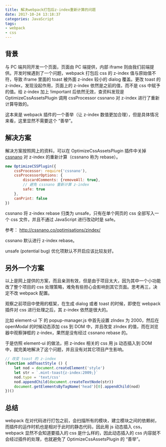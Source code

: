 ```yaml
---
title: 解决webpack打包后z-index重新计算的问题
date: 2017-10-24 13:18:37
categories: JavaScript
tags:
- webpack
- css
---
```


## 背景

与 PC 端共同开发一个页面，页面由 PC 端提供，内部 iframe 则由我们前端提供。开发时候遇到了一个问题，webpack 打包后 css 的 z-index 值与原始值不符，导致 iframe 里面的 toast 被外面 z-index 较小的 dialog 覆盖。更改 toast 的 z-index，发现没起作用，页面上的 z-index 依然是之前的值，而不是 css 中赋予的值。给 z-index 加上 !important 后依然无效，查资料发现是 OptimizeCssAssetsPlugin 调用 cssProcessor cssnano 对 z-index 进行了重新计算导致的。

这本来是 webpack 插件的一个善举（让 z-index 数值更加合理），但是具体情况来看，这里显然不需要这个 “善举”。

<!--more-->

## 解决方案

解决方案按照网上的资料，可以在 OptimizeCssAssetsPlugin 插件中关掉 [cssnano](http://cssnano.co/) 对 z-index 的重新计算（cssnano 称为 rebase）。

```javascript
new OptimizeCSSPlugin({
    cssProcessor: require('cssnano'),
    cssProcessorOptions: {
        discardComments: {removeAll: true},
        // 避免 cssnano 重新计算 z-index
        safe: true
    },
    canPrint: false
})
```

cssnano 将 z-index rebase 归类为 unsafe，只有在单个网页的 css 全部写入一个 css 文件，并且不通过 JavaScript 进行改动时是 safe。

参考： http://cssnano.co/optimisations/zindex/

cssnano 默认进行 z-index rebase。

unsafe (potential bug) 优化项默认不开启应该比较友好。

## 另外一个方案

以上是网上提供的方案，而且亲测有效，但是由于项目太大，因为其中一个小功能改了整个项目的 css 处理策略，难免有些担心会影响到其它页面。思考再三，决定不改 webpack 配置。

观察之前项目中使用的框架，在生成 dialog 或者 toast 的时候，即使在 webpack 插件对 css 进行处理之后，其 z-index 依然是很大的。

比如 element-ui 下 的 popup-manager.js 中首先设置 zIndex 为 2000，然后在 openModal 的时候动态添加 css 到 DOM 中，并且改变 zIndex 的值，而在浏览器中观察弹框的 z-index，果然是没有经过 cssnano rebase 的。

于是仿照 element-ui 的做法，把 z-index 相关的 css 用 js 动态插入到 DOM 中，就完美地解决了这个问题，并且没有对其它项目产生影响。

```javascript
// 改变 toast 的 z-index
(function addToastStyle () {
    let nod = document.createElement('style')
    let str = `.mint-toast{z-index:2009;}`
    nod.type = 'text/css'
    nod.appendChild(document.createTextNode(str))
    document.getElementsByTagName('head')[0].appendChild(nod)
})()
```

## 总结

webpack 在对代码进行打包之前，会扫描所有的模块，建立模块之间的依赖树，而插件的运作时机也是相对于此时的静态代码，因此用 js 动态插入 css，webpack 显然不会知道要插入的 css 是什么样的，因此动态插入的 css 内容就不会经过插件的处理，也就避免了 OptimizeCssAssetsPlugin 的 “善举”。